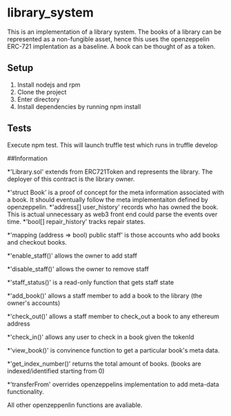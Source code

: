 # library_system

This is an implementation of a library system.  The books of a library can be represented as a non-fungible asset, hence this uses the openzeppelin ERC-721 implentation as a baseline.  A book can be thought of as a token.

## Setup

1. Install nodejs and rpm
2. Clone the project
3. Enter directory
4. Install dependencies by running npm install

## Tests
Execute npm test.  This will launch truffle test which runs in truffle develop

##Information

*'Library.sol' extends from ERC721Token and represents the library.  The deployer of this contract is the 
library owner.

*'struct Book' is a proof of concept for the meta information associated with a book.  It should eventually follow the meta implementaiton defined by openzeppelin.
*'address[] user_history' records who has owned the book.  This is actual unnecessary as web3 front end could parse the events over time.
*'bool[] repair_history' tracks repair states.

*'mapping (address => bool) public staff' is those accounts who add books and checkout books.

*'enable_staff()' allows the owner to add staff

*'disable_staff()' allows the owner to remove staff

*'staff_status()' is a read-only function that gets staff state

*'add_book()' allows a staff member to add a book to the library (the owner's accounts)

*'check_out()' allows a staff member to check_out a book to any ethereum address

*'check_in()' allows any user to check in a book given the tokenId

*'view_book()' is convinence function to get a particular book's meta data.

*'get_index_number()' returns the total amount of books. (books are indexed/identified starting from 0)

*'transferFrom' overrides openzeppelins implementation to add meta-data functionality.

All other openzeppenlin functions are avaliable.
